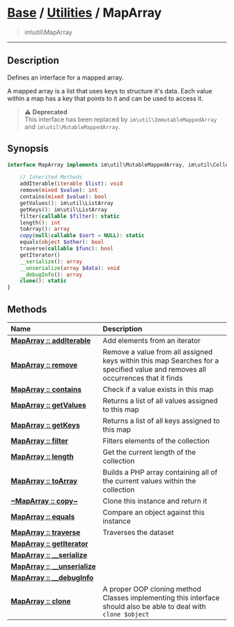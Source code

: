 # [Base](base.md) / [Utilities](util.md) / MapArray
 > im\util\MapArray
____

## Description
Defines an interface for a mapped array.

A mapped array is a list that uses keys to structure it's data.
Each value within a map has a key that points to it and can be used
to access it.

> :warning: **Deprecated**  
> This interface has been replaced by `im\util\ImmutableMappedArray` and `im\util\MutableMappedArray`.  

## Synopsis
```php
interface MapArray implements im\util\MutableMappedArray, im\util\Collection, Traversable, im\features\Cloneable, im\features\Serializable, IteratorAggregate, im\util\ImmutableMappedArray {

    // Inherited Methods
    addIterable(iterable $list): void
    remove(mixed $value): int
    contains(mixed $value): bool
    getValues(): im\util\ListArray
    getKeys(): im\util\ListArray
    filter(callable $filter): static
    length(): int
    toArray(): array
    copy(null|callable $sort = NULL): static
    equals(object $other): bool
    traverse(callable $func): bool
    getIterator()
    __serialize(): array
    __unserialize(array $data): void
    __debugInfo(): array
    clone(): static
}
```

## Methods
| Name | Description |
| :--- | :---------- |
| [__MapArray&nbsp;::&nbsp;addIterable__](util-MapArray-addIterable.md) | Add elements from an iterator |
| [__MapArray&nbsp;::&nbsp;remove__](util-MapArray-remove.md) | Remove a value from all assigned keys within this map  Searches for a specified value and removes all occurrences that it finds |
| [__MapArray&nbsp;::&nbsp;contains__](util-MapArray-contains.md) | Check if a value exists in this map |
| [__MapArray&nbsp;::&nbsp;getValues__](util-MapArray-getValues.md) | Returns a list of all values assigned to this map |
| [__MapArray&nbsp;::&nbsp;getKeys__](util-MapArray-getKeys.md) | Returns a list of all keys assigned to this map |
| [__MapArray&nbsp;::&nbsp;filter__](util-MapArray-filter.md) | Filters elements of the collection |
| [__MapArray&nbsp;::&nbsp;length__](util-MapArray-length.md) | Get the current length of the collection |
| [__MapArray&nbsp;::&nbsp;toArray__](util-MapArray-toArray.md) | Builds a PHP array containing all of the current values within the collection |
| [__~MapArray&nbsp;::&nbsp;copy~__](util-MapArray-copy.md) | Clone this instance and return it |
| [__MapArray&nbsp;::&nbsp;equals__](util-MapArray-equals.md) | Compare an object against this instance |
| [__MapArray&nbsp;::&nbsp;traverse__](util-MapArray-traverse.md) | Traverses the dataset |
| [__MapArray&nbsp;::&nbsp;getIterator__](util-MapArray-getIterator.md) |  |
| [__MapArray&nbsp;::&nbsp;\_\_serialize__](util-MapArray-__serialize.md) |  |
| [__MapArray&nbsp;::&nbsp;\_\_unserialize__](util-MapArray-__unserialize.md) |  |
| [__MapArray&nbsp;::&nbsp;\_\_debugInfo__](util-MapArray-__debugInfo.md) |  |
| [__MapArray&nbsp;::&nbsp;clone__](util-MapArray-clone.md) | A proper OOP cloning method  Classes implementing this interface should also be able to deal with `clone $object` |
